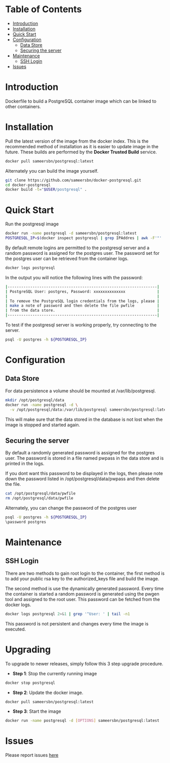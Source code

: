 # Table of Contents
- [Introduction](#introduction)
- [Installation](#installation)
- [Quick Start](#quick-start)
- [Configuration](#configuration)
    - [Data Store](#data-store)
    - [Securing the server](#securing-the-server)
- [Maintenance](#maintenance)
    - [SSH Login](#ssh-login)
- [Issues](#issues)

# Introduction
Dockerfile to build a PostgreSQL container image which can be linked to other containers.

# Installation

Pull the latest version of the image from the docker index. This is the recommended method of installation as it is easier to update image in the future. These builds are performed by the **Docker Trusted Build** service.

```bash
docker pull sameersbn/postgresql:latest
```

Alternately you can build the image yourself.

```bash
git clone https://github.com/sameersbn/docker-postgresql.git
cd docker-postgresql
docker build -t="$USER/postgresql" .
```

# Quick Start
Run the postgresql image

```bash
docker run -name postgresql -d sameersbn/postgresql:latest
POSTGRESQL_IP=$(docker inspect postgresql | grep IPAddres | awk -F'"' '{print $4}')
```

By default remote logins are permitted to the postgresql server and a random password is assigned for the postgres user. The password set for the postgres user can be retrieved from the container logs.

```bash
docker logs postgresql
```

In the output you will notice the following lines with the password:
```bash
|------------------------------------------------------------------|
| PostgreSQL User: postgres, Password: xxxxxxxxxxxxxx              |
|                                                                  |
| To remove the PostgreSQL login credentials from the logs, please |
| make a note of password and then delete the file pwfile          |
| from the data store.                                             |
|------------------------------------------------------------------|
```

To test if the postgresql server is working properly, try connecting to the server.

```bash
psql -U postgres -h ${POSTGRESQL_IP}
```

# Configuration

## Data Store
For data persistence a volume should be mounted at /var/lib/postgresql.

```bash
mkdir /opt/postgresql/data
docker run -name postgresql -d \
  -v /opt/postgresql/data:/var/lib/postgresql sameersbn/postgresql:latest
```

This will make sure that the data stored in the database is not lost when the image is stopped and started again.

## Securing the server
By default a randomly generated password is assigned for the postgres user. The password is stored in a file named pwpass in the data store and is printed in the logs.

If you dont want this password to be displayed in the logs, then please note down the password listed in /opt/postgresql/data/pwpass and then delete the file.

```bash
cat /opt/postgresql/data/pwfile
rm /opt/postgresql/data/pwfile
```

Alternately, you can change the password of the postgres user

```bash
psql -U postgres -h ${POSTGRESQL_IP}
\password postgres
```

# Maintenance

## SSH Login
There are two methods to gain root login to the container, the first method is to add your public rsa key to the authorized_keys file and build the image.

The second method is use the dynamically generated password. Every time the container is started a random password is generated using the pwgen tool and assigned to the root user. This password can be fetched from the docker logs.

```bash
docker logs postgresql 2>&1 | grep '^User: ' | tail -n1
```
This password is not persistent and changes every time the image is executed.

# Upgrading

To upgrade to newer releases, simply follow this 3 step upgrade procedure.

- **Step 1**: Stop the currently running image

```bash
docker stop postgresql
```

- **Step 2**: Update the docker image.

```bash
docker pull sameersbn/postgresql:latest
```

- **Step 3**: Start the image

```bash
docker run -name postgresql -d [OPTIONS] sameersbn/postgresql:latest
```

# Issues
Please report issues [here](https://github.com/sameersbn/docker-postgresql/issues)
